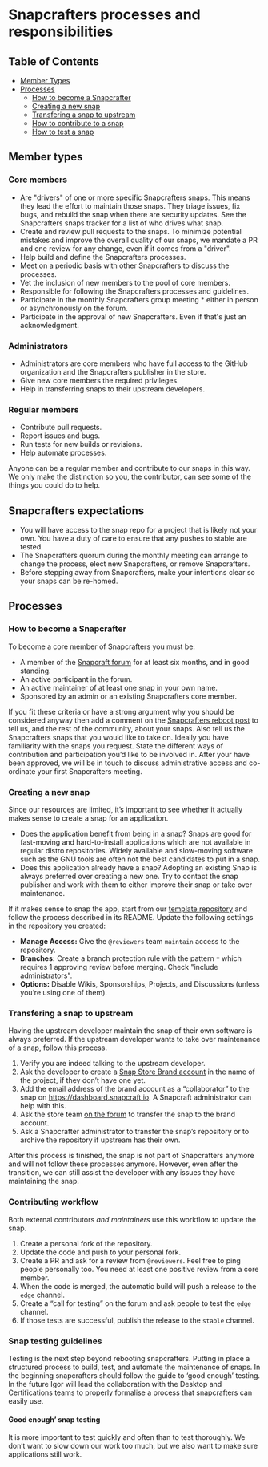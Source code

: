 # Snapcrafters processes and responsibilities

## Table of Contents

* [Member Types](#member-types)
* [Processes](#processes)
  * [How to become a Snapcrafter](#join-us)
  * [Creating a new snap](#new-snap)
  * [Transfering a snap to upstream](#transfer-to-upstream)
  * [How to contribute to a snap](#contributing)
  * [How to test a snap](#testing)

## Member types<a name="member-types"/>

### Core members

* Are "drivers" of one or more specific Snapcrafters snaps. This means they lead the effort to maintain those snaps. They triage issues, fix bugs, and rebuild the snap when there are security updates. See the Snapcrafters snaps tracker for a list of who drives what snap.
* Create and review pull requests to the snaps. To minimize potential mistakes and improve the overall quality of our snaps, we mandate a PR and one review for any change, even if it comes from a "driver".
* Help build and define the Snapcrafters processes.
* Meet on a periodic basis with other Snapcrafters to discuss the processes.
* Vet the inclusion of new members to the pool of core members.
* Responsible for following the Snapcrafters processes and guidelines.
* Participate in the monthly Snapcrafters group meeting * either in person or asynchronously on the forum.
* Participate in the approval of new Snapcrafters. Even if that's just an acknowledgment.

### Administrators

* Administrators are core members who have full access to the GitHub organization and the Snapcrafters publisher in the store.
* Give new core members the required privileges.
* Help in transferring snaps to their upstream developers.

### Regular members

* Contribute pull requests.
* Report issues and bugs.
* Run tests for new builds or revisions.
* Help automate processes.

Anyone can be a regular member and contribute to our snaps in this way. We only make the distinction so you, the contributor, can see some of the things you could do to help.

## Snapcrafters expectations

* You will have access to the snap repo for a project that is likely not your own. You have a duty of care to ensure that any pushes to stable are tested.
* The Snapcrafters quorum during the monthly meeting can arrange to change the process, elect new Snapcrafters, or remove Snapcrafters.
* Before stepping away from Snapcrafters, make your intentions clear so your snaps can be re-homed.

## Processes

### How to become a Snapcrafter<a name="join-us"/>

To become a core member of Snapcrafters you must be:

* A member of the [Snapcraft forum](https://forum.snapcraft.io/) for at least six months, and in good standing.
* An active participant in the forum.
* An active maintainer of at least one snap in your own name.
* Sponsored by an admin or an existing Snapcrafters core member.

If you fit these criteria or have a strong argument why you should be considered anyway then add a comment on the [Snapcrafters reboot post](https://forum.snapcraft.io/t/snapcrafters-reboot/24625) to tell us, and the rest of the community, about your snaps. Also tell us the Snapcrafters snaps that you would like to take on. Ideally you have familiarity with the snaps you request. State the different ways of contribution and participation you’d like to be involved in. After your have been approved, we will be in touch to discuss administrative access and co-ordinate your first Snapcrafters meeting.

### Creating a new snap<a name="new-snap"/>

Since our resources are limited, it’s important to see whether it actually makes sense to create a snap for an application.

* Does the application benefit from being in a snap? Snaps are good for fast-moving and hard-to-install applications which are not available in regular distro repositories. Widely available and slow-moving software such as the GNU tools are often not the best candidates to put in a snap.
* Does this application already have a snap? Adopting an existing Snap is always preferred over creating a new one. Try to contact the snap publisher and work with them to either improve their snap or take over maintenance.

If it makes sense to snap the app, start from our [template repository](https://github.com/snapcrafters/fork-and-rename-me) and follow the process described in its README. Update the following settings in the repository you created:

* **Manage Access:** Give the `@reviewers` team `maintain` access to the repository.
* **Branches:** Create a branch protection rule with the pattern `*` which requires 1 approving review before merging. Check "include administrators".
* **Options:** Disable Wikis, Sponsorships, Projects, and Discussions (unless you’re using one of them).

### Transfering a snap to upstream<a name="transfer-to-upstream"/>

Having the upstream developer maintain the snap of their own software is always preferred. If the upstream developer wants to take over maintenance of a snap, follow this process.

1. Verify you are indeed talking to the upstream developer.
1. Ask the developer to create a [Snap Store Brand account](https://snapcraft.io/docs/store-brand-accounts) in the name of the project, if they don’t have one yet.
1. Add the email address of the brand account as a “collaborator” to the snap on https://dashboard.snapcraft.io. A Snapcraft administrator can help with this.
1. Ask the store team [on the forum](https://forum.snapcraft.io) to transfer the snap to the brand account.
1. Ask a Snapcrafter administrator to transfer the snap’s repository or to archive the repository if upstream has their own.

After this process is finished, the snap is not part of Snapcrafters anymore and will not follow these processes anymore. However, even after the transition, we can still assist the developer with any issues they have maintaining the snap.

### Contributing workflow<a name="contributing"/>

Both external contributors _and maintainers_ use this workflow to update the snap.

1. Create a personal fork of the repository.
1. Update the code and push to your personal fork.
1. Create a PR and ask for a review from `@reviewers`. Feel free to ping people personally too. You need at least one positive review from a core member.
1. When the code is merged, the automatic build will push a release to the `edge` channel.
1. Create a “call for testing” on the forum and ask people to test the `edge` channel.
1. If those tests are successful, publish the release to the `stable` channel.

### Snap testing guidelines<a name="testing"/>

Testing is the next step beyond rebooting snapcrafters. Putting in place a structured process to build, test, and automate the maintenance of snaps. In the beginning snapcrafters should follow the guide to ‘good enough’ testing. In the future Igor will lead the collaboration with the Desktop and Certifications teams to properly formalise a process that snapcrafters can easily use.

#### Good enough’ snap testing

It is more important to test quickly and often than to test thoroughly. We don’t want to slow down our work too much, but we also want to make sure applications still work.
